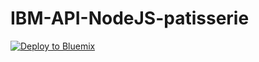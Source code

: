 # IBM-API-NodeJS-patisserie

[![Deploy to Bluemix](https://bluemix.net/deploy/button.png)](https://bluemix.net/deploy?repository=https://github.com/cherryclass/IBM-API-NodeJS-patisserie&branch=master)

